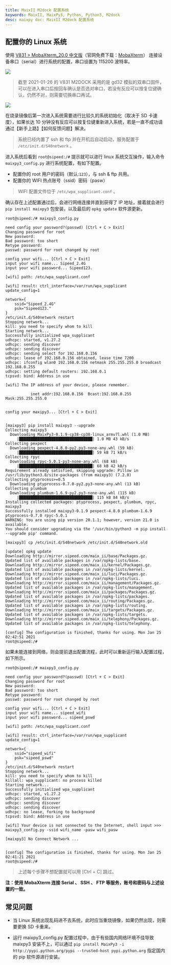 ```yaml
---
title: MaixII M2dock 配置系统
keywords: MaixII, MaixPy3, Python, Python3, M2dock
desc: maixpy doc: MaixII M2dock 配置系统
---
```


## 配置你的 Linux 系统

使用 [V831 > MobaXterm_20.0 中文版](https://share.weiyun.com/9H2RSOND)（官网免费下载：[MobaXterm](https://mobaxterm.mobatek.net/)） 连接设备串口（serial）进行系统的配置，串口设置为 115200 波特率。

![](./asserts/mobaxterm_serail_port.png)

> 截至 2021-01-26 的 V831 M2DOCK 采用的是 gd32 模拟的双串口固件，可以在进入串口后按回车确认是否选对串口，若没有反应可以按复位键确认，仍然不对，则需要切换串口再试。

![](./asserts/moba_serial.png)

在烧录镜像后第一次进入系统需要进行比较久的系统初始化（取决于 SD 卡速度），如果长达 10 分钟没有反应可以按复位键重新进入系统，若是一直不成功请通过【新手上路】【如何反馈问题】解决。

> 系统已经内置了 ssh 和 ftp 并在开机后自动启动，服务配置于 `/etc/init.d/S40network` 。

进入系统后看到 `root@sipeed:/#` 提示就可以进行 linux 系统交互操作，输入命令 `maixpy3_config.py` 进行系统配置，有如下配置。

- 配置你的 root 用户的密码（默认:`123`），与 ssh & ftp 共用。
- 配置你的 WIFI 热点账号（ssid）密码（pasw）

> WIFI 配置文件位于 `/etc/wpa_supplicant.conf` 。

确认存在上述配置通过后，会进行网络连接并直到获得了 IP 地址，接着就会进行 `pip install maixpy3` 包安装，以及最后的 `opkg update` 软件源更新。

```shell
root@sipeed:/# maixpy3_config.py 

need config your password?(passwd) [Ctrl + C > Exit] 
Changing password for root
New password: 
Bad password: too short
Retype password: 
passwd: password for root changed by root

config your wifi... [Ctrl + C > Exit] 
input your wifi name... Sipeed_2.4G
input your wifi password... Sipeed123.

[wifi] path: /etc/wpa_supplicant.conf

[wifi] result: ctrl_interface=/var/run/wpa_supplicant
update_config=1

network={
	ssid="Sipeed_2.4G"
	psk="Sipeed123."
}
/etc/init.d/S40network restart
Stopping network...
kill: you need to specify whom to kill
Starting network...
Successfully initialized wpa_supplicant
udhcpc: started, v1.27.2
udhcpc: sending discover
udhcpc: sending discover
udhcpc: sending select for 192.168.0.156
udhcpc: lease of 192.168.0.156 obtained, lease time 7200
udhcpc: ifconfig wlan0 192.168.0.156 netmask 255.255.255.0 broadcast 192.168.0.255
udhcpc: setting default routers: 192.168.0.1
tcpsvd: bind: Address in use

[wifi] The IP address of your device, please remember.

           inet addr:192.168.0.156  Bcast:192.168.0.255  Mask:255.255.255.0


config your maxipy3... [Ctrl + C > Exit]


[maixpy3] pip install maixpy3 --upgrade
Collecting maixpy3
  Downloading MaixPy3-0.1.9-cp38-cp38-linux_armv7l.whl (1.0 MB)
     |████████████████████████████████| 1.0 MB 43 kB/s 
Collecting pexpect
  Downloading pexpect-4.8.0-py2.py3-none-any.whl (59 kB)
     |████████████████████████████████| 59 kB 71 kB/s 
Collecting rpyc
  Downloading rpyc-5.0.1-py3-none-any.whl (68 kB)
     |████████████████████████████████| 68 kB 42 kB/s 
Requirement already satisfied, skipping upgrade: Pillow in /usr/lib/python3.8/site-packages (from maixpy3) (7.2.0)
Collecting ptyprocess>=0.5
  Downloading ptyprocess-0.7.0-py2.py3-none-any.whl (13 kB)
Collecting plumbum
  Downloading plumbum-1.6.9-py2.py3-none-any.whl (115 kB)
     |████████████████████████████████| 115 kB 84 kB/s 
Installing collected packages: ptyprocess, pexpect, plumbum, rpyc, maixpy3
Successfully installed maixpy3-0.1.9 pexpect-4.8.0 plumbum-1.6.9 ptyprocess-0.7.0 rpyc-5.0.1
WARNING: You are using pip version 20.1.1; however, version 21.0 is available.
You should consider upgrading via the '/usr/bin/python3 -m pip install --upgrade pip' command.

[maixpy3] cp /etc/init.d/S40network /etc/init.d/S40network.old

[update] opkg update
Downloading http://mirror.sipeed.com/maix_ii/base/Packages.gz.
Updated list of available packages in /var/opkg-lists/base.
Downloading http://mirror.sipeed.com/maix_ii/kernel/Packages.gz.
Updated list of available packages in /var/opkg-lists/kernel.
Downloading http://mirror.sipeed.com/maix_ii/luci/Packages.gz.
Updated list of available packages in /var/opkg-lists/luci.
Downloading http://mirror.sipeed.com/maix_ii/management/Packages.gz.
Updated list of available packages in /var/opkg-lists/management.
Downloading http://mirror.sipeed.com/maix_ii/packages/Packages.gz.
Updated list of available packages in /var/opkg-lists/packages.
Downloading http://mirror.sipeed.com/maix_ii/routing/Packages.gz.
Updated list of available packages in /var/opkg-lists/routing.
Downloading http://mirror.sipeed.com/maix_ii/targets/Packages.gz.
Updated list of available packages in /var/opkg-lists/targets.
Downloading http://mirror.sipeed.com/maix_ii/telephony/Packages.gz.
Updated list of available packages in /var/opkg-lists/telephony.

[config] The configuration is finished, thanks for using. Mon Jan 25 02:42:51 2021
root@sipeed:/# 

```

如果未能连接到网络，则会提前退出配置流程，此时可以重新运行输入配置过程，如下所示。

```shell
root@sipeed:/# maixpy3_config.py 

need config your password?(passwd) [Ctrl + C > Exit] 
Changing password for root
New password: 
Bad password: too short
Retype password: 
passwd: password for root changed by root

config your wifi... [Ctrl + C > Exit] 
input your wifi name... sipeed_wifi
input your wifi password... sipeed_pswd

[wifi] path: /etc/wpa_supplicant.conf

[wifi] result: ctrl_interface=/var/run/wpa_supplicant
update_config=1

network={
	ssid="sipeed_wifi"
	psk="sipeed_pswd"
}
/etc/init.d/S40network restart
Stopping network...
kill: you need to specify whom to kill
killall: wpa_supplicant: no process killed
Starting network...
Successfully initialized wpa_supplicant
udhcpc: started, v1.27.2
udhcpc: sending discover
udhcpc: sending discover
udhcpc: sending discover
udhcpc: no lease, forking to background
tcpsvd: bind: Address in use

[wifi] Your device is not connected to the Internet, shell input >>> maixpy3_config.py -ssid wifi_name -pasw wifi_pasw

[maixpy3] No Connect Network ...


[config] The configuration is finished, thanks for using. Mon Jan 25 02:41:21 2021
root@sipeed:/# 

```

> 上述每个步骤不想配置就可以用 [Ctrl + C] 跳过。

**注：使用 MobaXterm 连接 Serial 、 SSH 、 FTP 等服务，账号和密码与上述设置的一致。**

## 常见问题

- 当 Linux 系统出现乱码进不去系统，此时应当重烧镜像，如果仍然出现，则需要更换 SD 卡重来。

- 运行 maixpy3_config.py 配置过程中，由于有些国内网络环境不佳导致 maixpy3 安装不上，可以通过 `pip install MaixPy3 -i http://pypi.python.org/pypi --trusted-host pypi.python.org` 指定国内的 pip 软件源进行安装。
